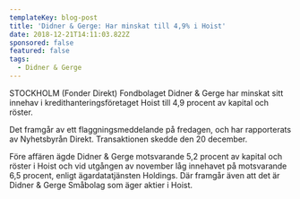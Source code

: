 ```yaml
---
templateKey: blog-post
title: 'Didner & Gerge: Har minskat till 4,9% i Hoist'
date: 2018-12-21T14:11:03.822Z
sponsored: false
featured: false
tags:
  - Didner & Gerge
---
```

STOCKHOLM (Fonder Direkt) Fondbolaget Didner & Gerge har minskat sitt innehav i kredithanteringsföretaget Hoist till 4,9 procent av kapital och röster.

Det framgår av ett flaggningsmeddelande på fredagen, och har rapporterats av Nyhetsbyrån Direkt. Transaktionen skedde den 20 december.

Före affären ägde Didner & Gerge motsvarande 5,2 procent av kapital och röster i Hoist och vid utgången av november låg innehavet på motsvarande 6,5 procent, enligt ägardatatjänsten Holdings. Där framgår även att det är Didner & Gerge Småbolag som äger aktier i Hoist.
